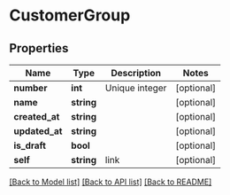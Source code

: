# CustomerGroup

## Properties
Name | Type | Description | Notes
------------ | ------------- | ------------- | -------------
**number** | **int** | Unique integer | [optional] 
**name** | **string** |  | [optional] 
**created_at** | **string** |  | [optional] 
**updated_at** | **string** |  | [optional] 
**is_draft** | **bool** |  | [optional] 
**self** | **string** | link | [optional] 

[[Back to Model list]](../README.md#documentation-for-models) [[Back to API list]](../README.md#documentation-for-api-endpoints) [[Back to README]](../README.md)


